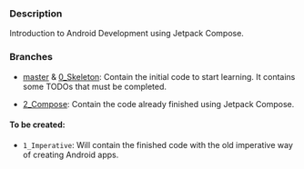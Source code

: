 ### Description
Introduction to Android Development using Jetpack Compose.

### Branches

- [master](https://github.com/euri16/intro-to-jetpack-compose/tree/master "master") & [0_Skeleton](https://github.com/euri16/intro-to-jetpack-compose/tree/0_Skeleton "0_Skeleton"): Contain the initial code to start learning. It contains some TODOs that must be completed.

- [2_Compose](https://github.com/euri16/intro-to-jetpack-compose/tree/2_Compose "2_Compose"): Contain the code already finished using Jetpack Compose.

#### To be created:

- `1_Imperative`: Will contain the finished code with the old imperative way of creating Android apps.
